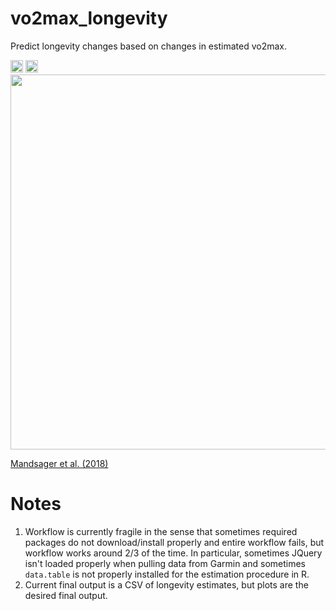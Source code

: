 # vo2max_longevity
Predict longevity changes based on changes in estimated vo2max.

<img src="https://github.com/harveybarnhard/vo2max_longevity/actions/workflows/vo2max_longevity.yml/badge.svg" height="20" />

<img src="https://img.shields.io/date/1684322265?color=007cc3&label=Last%20Updated&logo=garmin" height="20" />

<img src="https://cdn.jamanetwork.com/ama/content_public/journal/jamanetworkopen/937561/zoi180168f2.png?Expires=1685562302&Signature=EyuW4Pb-nMV22EnXVgVTUAf9glpQQjJ7DoCjX4QHqnZo1toveLGcddJ0q~dlqdiTRkAzeBPulTTEOGHh~Xftm7VfK0lCjUPlRw2V-cFZZpcg8oV0szFRHaK6FLV9RLRBQa1jnVATJaZroc7~DdVPfwl5TFmjskwknU0jTnaQMpiA9PfYRQ2ivJYcJIaMiZOfU4gcc3FrFM7HPY7cg3LP-z3~99DvuFa3BkTihFxQp4G5r1JaDHwMSNHNe1qOwb4MVfIIVAPGQi1tfVVowEtRnrk8x1kHaTORsmfxhRZf~S0MxXFPz6p1S1LTh-4SXrphw5cgLziiW4RKQ5jKC-WeEw__&Key-Pair-Id=APKAIE5G5CRDK6RD3PGA" height="600" class="center">

[Mandsager et al. (2018)](https://jamanetwork.com/journals/jamanetworkopen/fullarticle/2707428)

# Notes

1. Workflow is currently fragile in the sense that sometimes required packages do not download/install properly and entire workflow fails, but workflow works around 2/3 of the time. In particular, sometimes JQuery isn't loaded properly when pulling data from Garmin and sometimes `data.table` is not properly installed for the estimation procedure in R.
2. Current final output is a CSV of longevity estimates, but plots are the desired final output.
